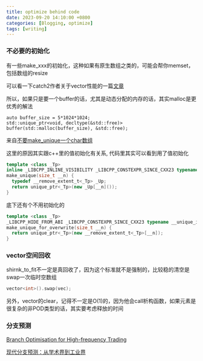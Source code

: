 ```yaml
---
title: optimize behind code
date: 2023-09-20 14:10:00 +0800
categories: [Blogging, optimize]
tags: [writing]
---
```


### 不必要的初始化

有一些make_xxx的初始化，这种如果有原生数组之类的，可能会帮你memset，包括数组的resize

可以看一下catch2作者关于vector性能的一篇[文章](https://codingnest.com/the-little-things-the-missing-performance-in-std-vector/)

所以，如果只是要一个buffer的话，尤其是动态分配的内存的话，其实malloc是更优秀的解法

```
auto buffer_size = 5*1024*1024;
std::unique_ptr<void, decltype(&std::free)> buffer(std::malloc(buffer_size), &std::free);
```

来自[不要make_unique一个char数组](https://microcai.org/2024/11/16/do-not-new-a-buffer.html)


这里的原因其实跟c++里的值初始化有关系, 代码里其实可以看到用了值初始化

```cpp
template <class _Tp>
inline _LIBCPP_INLINE_VISIBILITY _LIBCPP_CONSTEXPR_SINCE_CXX23 typename __unique_if<_Tp>::__unique_array_unknown_bound
make_unique(size_t __n) {
  typedef __remove_extent_t<_Tp> _Up;
  return unique_ptr<_Tp>(new _Up[__n]());
}
```


底下还有个不用初始化的

```cpp
template <class _Tp>
_LIBCPP_HIDE_FROM_ABI _LIBCPP_CONSTEXPR_SINCE_CXX23 typename __unique_if<_Tp>::__unique_array_unknown_bound
make_unique_for_overwrite(size_t __n) {
  return unique_ptr<_Tp>(new __remove_extent_t<_Tp>[__n]);
}
```


### vector空间回收

shirnk_to_fit不一定是真回收了，因为这个标准就不是强制的，比较稳的清空是swap一次临时空数组

```cpp
vector<int>().swap(vec);
```

另外，vector的clear，记得不一定是O(1)的，因为他会call析构函数，如果元素是很复杂的非POD类型的话，其实要考虑释放的时间

### 分支预测

[Branch Optimisation for High-frequency Trading](https://github.com/maxlucuta/semi-static-conditions/)

[现代分支预测：从学术界到工业界](https://zhuanlan.zhihu.com/p/675456587?utm_psn=1727335890022830082)
